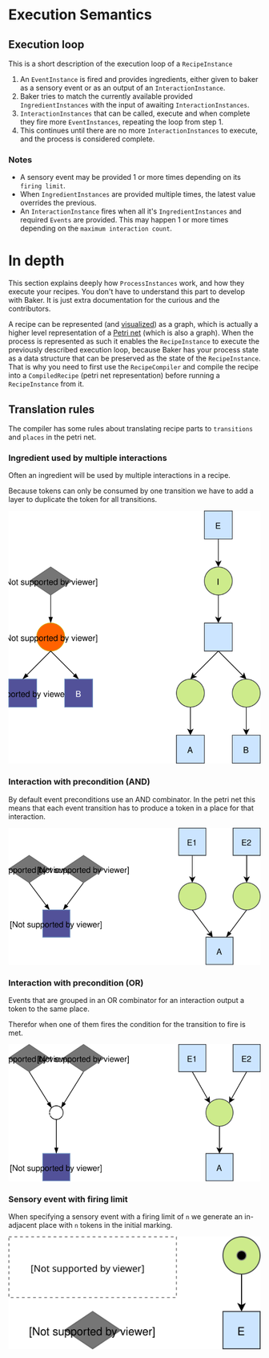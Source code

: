 # Execution Semantics

## Execution loop

This is a short description of the execution loop of a `RecipeInstance`

1. An `EventInstance` is fired and provides ingredients, either given to baker as a sensory event or as an output 
   of an `InteractionInstance`.
2. Baker tries to match the currently available provided `IngredientInstances` with the input of awaiting `InteractionInstances`.
3. `InteractionInstances` that can be called, execute and when complete they fire more `EventInstances`, repeating the
   loop from step 1.
4. This continues until there are no more `InteractionInstances` to execute, and the process is considered complete.

### Notes

- A sensory event may be provided 1 or more times depending on its `firing limit`.
- When `IngredientInstances` are provided multiple times, the latest value overrides the previous.
- An `InteractionInstance` fires when all it's `IngredientInstances` and required `Events` are provided.
    This may happen 1 or more times depending on the `maximum interaction count`.

# In depth

This section explains deeply how `ProcessInstances` work, and how they execute your recipes. You don't have to understand
this part to develop with Baker. It is just extra documentation for the curious and the contributors.

A recipe can be represented (and [visualized](../../reference/visualization/)) as a graph, which is actually a higher
level representation of a [Petri net](https://en.wikipedia.org/wiki/Petri_net) (which is also a graph). When the process
is represented as such it enables the `RecipeInstance` to execute the previously described execution loop, because Baker has
your process state as a data structure that can be preserved as the state of the `RecipeInstance`. That is why you need
to first use the `RecipeCompiler` and compile the recipe into a `CompiledRecipe` (petri net representation) before 
running a `RecipeInstance` from it.

## Translation rules

The compiler has some rules about translating recipe parts to `transitions` and `places` in the petri net.

### Ingredient used by multiple interactions

Often an ingredient will be used by multiple interactions in a recipe.

Because tokens can only be consumed by one transition we have to add a layer to duplicate the token for all transitions.

![](../../images/RecipeCompiler-draw.io-MultipleInteractions.svg)

### Interaction with precondition (AND)

By default event preconditions use an AND combinator. In the petri net this means that each event transition has
to produce a token in a place for that interaction.

![](../../images/RecipeCompiler-draw.io-ANDPrecondition.svg)

### Interaction with precondition (OR)

Events that are grouped in an OR combinator for an interaction output a token to the same place.

Therefor when one of them fires the condition for the transition to fire is met.

![](../../images/RecipeCompiler-draw.io-ORPrecondition.svg)

### Sensory event with firing limit

When specifying a sensory event with a firing limit of `n` we generate an in-adjacent place with `n` tokens in the
initial marking.

![](../../images/RecipeCompiler-draw.io-FiringLimit.svg)